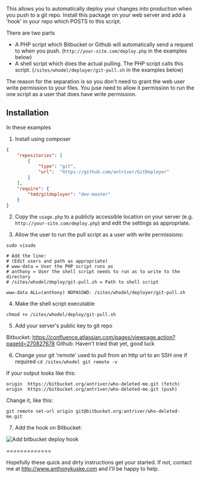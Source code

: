 This allows you to automatically deploy your changes into production when you push to a git repo. Install this package on your web server and add a 'hook' in your repo which POSTS to this script.

There are two parts
* A PHP script which Bitbucket or Github will automatically send a request to when you push. (`http://your-site.com/deploy.php` in the examples below)
* A shell script which does the actual pulling. The PHP script calls this script. (`/sites/whodel/deployer/git-pull.sh` in the examples below)

The reason for the separation is so you don't need to grant the web user write permission to your files. You juse need to allow it permission to run the one script as a user that does have write permission.

## Installation

In these examples

1. Install using composer

```json
{
	"repositories": [
		{
			"type": "git",
			"url":  "https://github.com/antriver/GitDeployer"
		}
	],
	"require": {
		"tmd/gitdeployer": "dev-master"
	}
}

```

2. Copy the `usage.php` to a publicly accessible location on your server (e.g. `http://your-site.com/deploy.php`) and edit the settings as appropriate.

3. Allow the user to run the pull script as a user with write permissions:

```
sudo visudo

# Add the line:
# (Edit users and path as appropriate)
# www-data = User the PHP script runs as
# anthony = User the shell script needs to run as to write to the directory
# /sites/whodel/deploy/git-pull.sh = Path to shell script

www-data ALL=(anthony) NOPASSWD: /sites/whodel/deployer/git-pull.sh
```

4. Make the shell script executable

```
chmod +x /sites/whodel/deploy/git-pull.sh
```

5. Add your server's public key to git repo

Bitbucket: https://confluence.atlassian.com/pages/viewpage.action?pageId=270827678
Github: Haven't tried that yet, good luck

6. Change your git 'remote' used to pull from an http url to an SSH one if required
``
cd /sites/whodel
git remote -v
``

If your output looks like this:
```
origin	https://bitbucket.org/antriver/who-deleted-me.git (fetch)
origin	https://bitbucket.org/antriver/who-deleted-me.git (push)
```

Change it, like this:
```
git remote set-url origin git@bitbucket.org:antriver/who-deleted-me.git
```


7. Add the hook on Bitbucket:

![Add bitbucket deploy hook](http://img.ctrlv.in/img/53038a61539f9.png)

=============

Hopefully these quick and dirty instructions get your started. If not, contact me at http://www.anthonykuske.com and I'll be happy to help.

